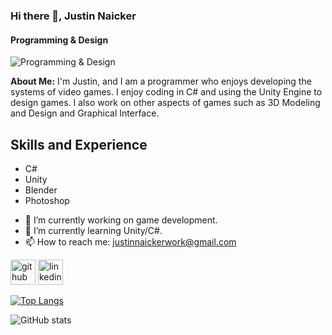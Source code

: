 ### Hi there 👋, Justin Naicker
#### Programming & Design

![Programming & Design](https://media.licdn.com/dms/image/D4E16AQEdqzhlhmA1vA/profile-displaybackgroundimage-shrink_350_1400/0/1679244589822?e=1684972800&v=beta&t=lbjDFfINi7XcwKq--kT-bP3R39eenl4RY7OmynRlpNI)

**About Me:** I'm Justin, and I am a programmer who enjoys developing the systems of video games. I enjoy coding in C# and using the Unity Engine to design games. I also work on other aspects of games such as 3D Modeling and Design and Graphical Interface.

## Skills and Experience

* C# 
* Unity 
* Blender 
* Photoshop

- 🔭 I’m currently working on game development. 
- 🌱 I’m currently learning Unity/C#. 
- 📫 How to reach me: justinnaickerwork@gmail.com 


[<img src='https://cdn.jsdelivr.net/npm/simple-icons@3.0.1/icons/github.svg' alt='github' height='40'>](https://github.com/Justin-Naicker)  [<img src='https://cdn.jsdelivr.net/npm/simple-icons@3.0.1/icons/linkedin.svg' alt='linkedin' height='40'>](https://www.linkedin.com/in/justin-naicker-1a6942269/)  

[![Top Langs](https://github-readme-stats.vercel.app/api/top-langs/?username=Justin-Naicker)](https://github.com/anuraghazra/github-readme-stats)

![GitHub stats](https://github-readme-stats.vercel.app/api?username=Justin-Naicker&show_icons=true)  


